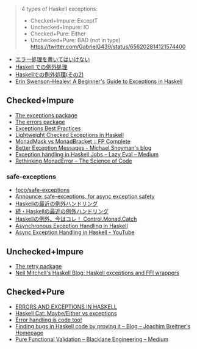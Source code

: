 > 4 types of Haskell exceptions:
> * Checked+Impure: ExceptT
> * Unchecked+Impure: IO
> * Checked+Pure: Either
> * Unchecked+Pure: BAD (not in type) 
<https://twitter.com/GabrielG439/status/656202814121574400>

* [エラー処理を書いてはいけない](http://tanakh.jp/pub/pfi-seminar-2011-12-08.html)
* [Haskell での例外処理](http://d.hatena.ne.jp/kazu-yamamoto/20120604/1338802792)
* [Haskellでの例外処理(その2)](http://d.hatena.ne.jp/kazu-yamamoto/20120605/1338871044)
* [Erin Swenson-Healey: A Beginner's Guide to Exceptions in Haskell](https://www.youtube.com/watch?v=PWS0Whf6-wc)

## Checked+Impure
* [The exceptions package](http://hackage.haskell.org/package/exceptions)
* [The errors package](http://hackage.haskell.org/package/errors)
* [Exceptions Best Practices](https://www.schoolofhaskell.com/user/commercial/content/exceptions-best-practices)
* [Lightweight Checked Exceptions in Haskell](http://www.well-typed.com/blog/2015/07/checked-exceptions/)
* [MonadMask vs MonadBracket :: FP Complete](https://www.fpcomplete.com/blog/2017/02/monadmask-vs-monadbracket)
* [Better Exception Messages - Michael Snoyman's blog](http://www.snoyman.com/blog/2017/02/better-exception-messages)
* [Exception handling in Haskell Jobs – Lazy Eval – Medium](https://medium.com/lazy-eval/exception-handling-in-haskell-jobs-383835fb73e6)
* [Rethinking MonadError – The Science of Code](https://lukajcb.github.io/blog/functional/2018/04/15/rethinking-monaderror.html)

### safe-exceptions
* [fpco/safe-exceptions](https://github.com/fpco/safe-exceptions)
* [Announce: safe-exceptions, for async exception safety](https://www.fpcomplete.com/blog/2016/06/announce-safe-exceptions)
* [Haskellの最近の例外ハンドリング](http://syocy.hatenablog.com/entry/2016/07/02/174426)
* [続・Haskellの最近の例外ハンドリング](http://syocy.hatenablog.com/entry/2016/08/28/175500)
* [Haskellの例外、今はコレ！ Control.Monad.Catch](http://qiita.com/aiya000/items/6700753df2dfb9ae942e)
* [Asynchronous Exception Handling in Haskell](https://www.fpcomplete.com/blog/2018/04/async-exception-handling-haskell)
* [Async Exception Handling in Haskell - YouTube](https://www.youtube.com/watch?v=T5y8sFmCFnA)

## Unchecked+Impure
* [The retry package](https://hackage.haskell.org/package/retry)
* [Neil Mitchell's Haskell Blog: Haskell exceptions and FFI wrappers](https://neilmitchell.blogspot.jp/2017/11/haskell-exceptions-and-ffi-wrappers.html)

## Checked+Pure
* [ERRORS AND EXCEPTIONS IN HASKELL](http://www.stackbuilders.com/news/errors-and-exceptions-in-haskell)
* [Haskell Cat: Maybe/Either vs exceptions](https://www.youtube.com/watch?v=8xkG660D6bI)
* [Error handling is code too!](http://cs-syd.eu/posts/2016-03-13-error-handling-is-code-too.html)
* [Finding bugs in Haskell code by proving it – Blog – Joachim Breitner's Homepage](https://www.joachim-breitner.de/blog/734-Finding_bugs_in_Haskell_code_by_proving_it)
* [Pure Functional Validation – Blacklane Engineering – Medium](https://medium.com/blacklane-engineering/pure-functional-validation-64a7885d22ac)
